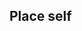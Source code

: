 ## Place self


<!-- <values.placeSelf> -->
<!-- </values.placeSelf> -->


<!-- <variants.placeSelf> -->
<!-- </variants.placeSelf> -->

